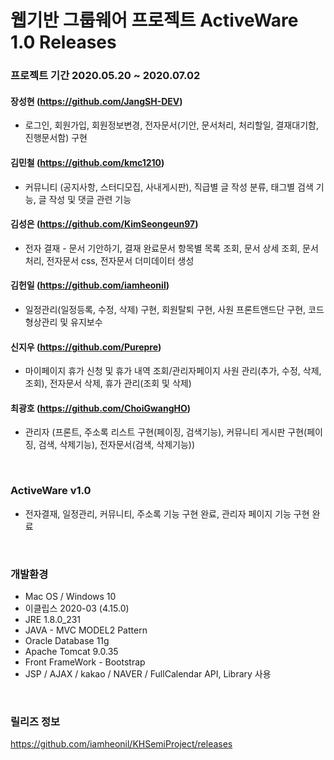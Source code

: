 # 웹기반 그룹웨어 프로젝트 ActiveWare 1.0 Releases

### 프로젝트 기간 2020.05.20 ~ 2020.07.02

#### 장성현 (https://github.com/JangSH-DEV)

- 로그인, 회원가입, 회원정보변경, 전자문서(기안, 문서처리, 처리할일, 결재대기함, 진행문서함) 구현

#### 김민철 (https://github.com/kmc1210)

- 커뮤니티 (공지사항, 스터디모집, 사내게시판), 직급별 글 작성 분류, 태그별 검색 기능, 글 작성 및 댓글 관련 기능

#### 김성은 (https://github.com/KimSeongeun97)

- 전자 결재 - 문서 기안하기, 결재 완료문서 항목별 목록 조회, 문서 상세 조회, 문서처리, 전자문서 css, 전자문서 더미데이터 생성

#### 김헌일 (https://github.com/iamheonil)

- 일정관리(일정등록, 수정, 삭제) 구현, 회원탈퇴 구현, 사원 프론트앤드단 구현, 코드 형상관리 및 유지보수

#### 신지우 (https://github.com/Purepre)

- 마이페이지 휴가 신청 및 휴가 내역 조회/관리자페이지 사원 관리(추가, 수정, 삭제, 조회), 전자문서 삭제, 휴가 관리(조회 및 삭제)

#### 최광호 (https://github.com/ChoiGwangHO)

- 관리자 (프론트, 주소록 리스트 구현(페이징, 검색기능), 커뮤니티 게시판 구현(페이징, 검색, 삭제기능), 전자문서(검색, 삭제기능))

<br>

### ActiveWare v1.0

 - 전자결재, 일정관리, 커뮤니티, 주소록 기능 구현 완료, 관리자 페이지 기능 구현 완료

<br>

### 개발환경

 - Mac OS / Windows 10
 - 이클립스 2020-03 (4.15.0)
 - JRE 1.8.0_231
 - JAVA - MVC MODEL2 Pattern
 - Oracle Database 11g
 - Apache Tomcat 9.0.35
 - Front FrameWork - Bootstrap
 - JSP / AJAX / kakao / NAVER / FullCalendar API, Library 사용

<br>


### 릴리즈 정보

https://github.com/iamheonil/KHSemiProject/releases
